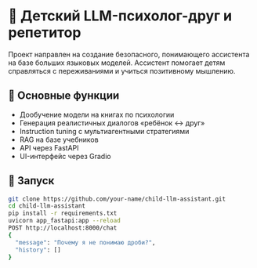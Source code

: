 # 🤖 Детский LLM-психолог-друг и репетитор

Проект направлен на создание безопасного, понимающего ассистента на базе больших языковых моделей. Ассистент помогает детям справляться с переживаниями и учиться позитивному мышлению.

## 🧠 Основные функции
- Дообучение модели на книгах по психологии
- Генерация реалистичных диалогов «ребёнок ↔ друг»
- Instruction tuning с мультиагентными стратегиями
- RAG на базе учебников
- API через FastAPI
- UI-интерфейс через Gradio

## 🚀 Запуск
```bash
git clone https://github.com/your-name/child-llm-assistant.git
cd child-llm-assistant
pip install -r requirements.txt
uvicorn app_fastapi:app --reload
POST http://localhost:8000/chat
{
  "message": "Почему я не понимаю дроби?",
  "history": []
}

